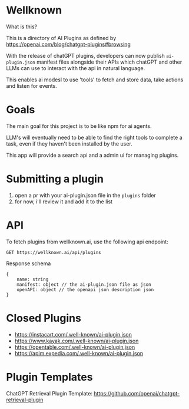 # Wellknown

What is this?

This is a directory of AI Plugins as defined by https://openai.com/blog/chatgpt-plugins#browsing

With the release of chatGPT plugins, developers can now publish `ai-plugin.json` manifest files alongside their APIs which chatGPT and other LLMs can use to interact with the api in natural language.

This enables ai modesl to use 'tools' to fetch and store data, take actions and listen for events.

# Goals

The main goal for this project is to be like npm for ai agents.

LLM's will eventually need to be able to find the right tools to complete a task, even if they haven't been installed by the user.

This app will provide a search api and a admin ui for managing plugins.

# Submitting a plugin

1. open a pr with your ai-plugin.json file in the `plugins` folder
2. for now, i'll review it and add it to the list

# API

To fetch plugins from wellknown.ai, use the following api endpoint:

`GET https://wellknown.ai/api/plugins`

Response schema

```
{
    name: string
    manifest: object // the ai-plugin.json file as json
    openAPI: object // the openapi json description json
}

```

# Closed Plugins

- https://instacart.com/.well-known/ai-plugin.json
- https://www.kayak.com/.well-known/ai-plugin.json
- https://opentable.com/.well-known/ai-plugin.json
- https://apim.expedia.com/.well-known/ai-plugin.json

# Plugin Templates

ChatGPT Retrieval Plugin Template:
https://github.com/openai/chatgpt-retrieval-plugin

